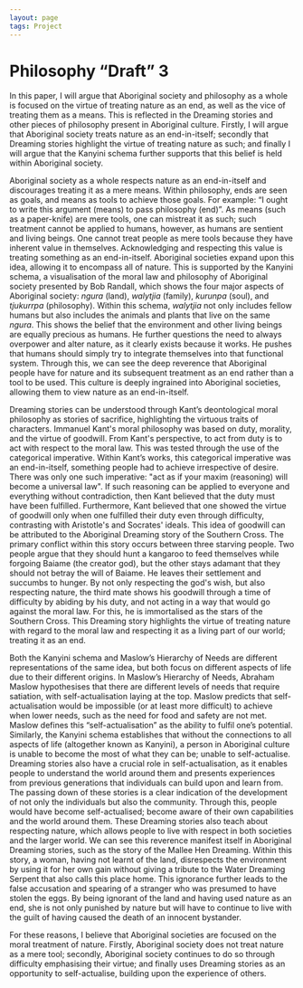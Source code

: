 ```yaml
---
layout: page
tags: Project 
---
```


# Philosophy “Draft” 3

In this paper, I will argue that Aboriginal society and philosophy as a whole is focused on the virtue of treating nature as an end, as well as the vice of treating them as a means. This is reflected in the Dreaming stories and other pieces of philosophy present in Aboriginal culture. Firstly, I will argue that Aboriginal society treats nature as an end-in-itself; secondly that Dreaming stories highlight the virtue of treating nature as such; and finally I will argue that the Kanyini schema further supports that this belief is held within Aboriginal society.

Aboriginal society as a whole respects nature as an end-in-itself and discourages treating it as a mere means. Within philosophy, ends are seen as goals, and means as tools to achieve those goals. For example: “I ought to write this argument (means) to pass philosophy (end)”. As means (such as a paper-knife) are mere tools, one can mistreat it as such; such treatment cannot be applied to humans, however, as humans are sentient and living beings. One cannot treat people as mere tools because they have inherent value in themselves. Acknowledging and respecting this value is treating something as an end-in-itself. Aboriginal societies expand upon this idea, allowing it to encompass all of nature. This is supported by the Kanyini schema, a visualisation of the moral law and philosophy of Aboriginal society presented by Bob Randall, which shows the four major aspects of Aboriginal society: *ngura* (land), *walytjia* (family), *kurunpa* (soul), and *tjukurrpa* (philosophy). Within this schema, *walytjia* not only includes fellow humans but also includes the animals and plants that live on the same *ngura*. This shows the belief that the environment and other living beings are equally precious as humans. He further questions the need to always overpower and alter nature, as it clearly exists because it works. He pushes that humans should simply try to integrate themselves into that functional system. Through this, we can see the deep reverence that Aboriginal people have for nature and its subsequent treatment as an end rather than a tool to be used. This culture is deeply ingrained into Aboriginal societies, allowing them to view nature as an end-in-itself.

Dreaming stories can be understood through Kant’s deontological moral philosophy as stories of sacrifice, highlighting the virtuous traits of characters. Immanuel Kant's moral philosophy was based on duty, morality, and the virtue of goodwill. From Kant's perspective, to act from duty is to act with respect to the moral law. This was tested through the use of the categorical imperative. Within Kant’s works, this categorical imperative was an end-in-itself, something people had to achieve irrespective of desire. There was only one such imperative: "act as if your maxim (reasoning) will become a universal law". If such reasoning can be applied to everyone and everything without contradiction, then Kant believed that the duty must have been fulfilled. Furthermore, Kant believed that one showed the virtue of goodwill only when one fulfilled their duty even through difficulty, contrasting with Aristotle's and Socrates' ideals. This idea of goodwill can be attributed to the Aboriginal Dreaming story of the Southern Cross. The primary conflict within this story occurs between three starving people. Two people argue that they should hunt a kangaroo to feed themselves while forgoing Baiame (the creator god), but the other stays adamant that they should not betray the will of Baiame. He leaves their settlement and succumbs to hunger. By not only respecting the god's wish, but also respecting nature, the third mate shows his goodwill through a time of difficulty by abiding by his duty, and not acting in a way that would go against the moral law. For this, he is immortalised as the stars of the Southern Cross. This Dreaming story highlights the virtue of treating nature with regard to the moral law and respecting it as a living part of our world; treating it as an end.

Both the Kanyini schema and Maslow’s Hierarchy of Needs are different representations of the same idea, but both focus on different aspects of life due to their different origins. In Maslow’s Hierarchy of Needs, Abraham Maslow hypothesises that there are different levels of needs that require satiation, with self-actualisation laying at the top. Maslow predicts that self-actualisation would be impossible (or at least more difficult) to achieve when lower needs, such as the need for food and safety are not met. Maslow defines this “self-actualisation” as the ability to fulfil one’s potential. Similarly, the Kanyini schema establishes that without the connections to all aspects of life (altogether known as Kanyini), a person in Aboriginal culture is unable to become the most of what they can be; unable to self-actualise. Dreaming stories also have a crucial role in self-actualisation, as it enables people to understand the world around them and presents experiences from previous generations that individuals can build upon and learn from. The passing down of these stories is a clear indication of the development of not only the individuals but also the community. Through this, people would have become self-actualised; become aware of their own capabilities and the world around them. These Dreaming stories also teach about respecting nature, which allows people to live with respect in both societies and the larger world. We can see this reverence manifest itself in Aboriginal Dreaming stories, such as the story of the Mallee Hen Dreaming. Within this story, a woman, having not learnt of the land, disrespects the environment by using it for her own gain without giving a tribute to the Water Dreaming Serpent that also calls this place home. This ignorance further leads to the false accusation and spearing of a stranger who was presumed to have stolen the eggs. By being ignorant of the land and having used nature as an end, she is not only punished by nature but will have to continue to live with the guilt of having caused the death of an innocent bystander.

For these reasons, I believe that Aboriginal societies are focused on the moral treatment of nature. Firstly, Aboriginal society does not treat nature as a mere tool; secondly, Aboriginal society continues to do so through difficulty emphasising their virtue; and finally uses Dreaming stories as an opportunity to self-actualise, building upon the experience of others.